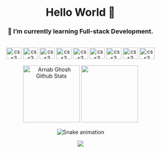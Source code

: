 <h1 align="center"> Hello World 🤘</h1>
<h3 align="center">🌱 I’m currently learning Full-stack Development.</h3>
<div align="center" style="display: inline_block"><br>
  <img align="center" alt="css3" height="30" width="40" src="https://cdn.jsdelivr.net/gh/devicons/devicon/icons/linux/linux-original.svg" />
  <img align="center" alt="css3" height="30" width="40" src="https://cdn.jsdelivr.net/gh/devicons/devicon/icons/html5/html5-original.svg" />
  <img align="center" alt="css3" height="30" width="40" src="https://cdn.jsdelivr.net/gh/devicons/devicon/icons/css3/css3-original.svg" />
  <img align="center" alt="css3" height="30" width="40" src="https://cdn.jsdelivr.net/gh/devicons/devicon/icons/javascript/javascript-original.svg" />
  <img align="center" alt="css3" height="30" width="40" src="https://cdn.jsdelivr.net/gh/devicons/devicon/icons/vuejs/vuejs-original.svg" />
  <img align="center" alt="css3" height="30" width="40" src="https://cdn.jsdelivr.net/gh/devicons/devicon/icons/php/php-original.svg" />
  <img align="center" alt="css3" height="30" width="40" src="https://cdn.jsdelivr.net/gh/devicons/devicon/icons/laravel/laravel-plain-wordmark.svg" />
  <img align="center" alt="css3" height="30" width="40" src="https://cdn.jsdelivr.net/gh/devicons/devicon/icons/c/c-original.svg">
  <img align="center" alt="css3" height="30" width="40" src="https://cdn.jsdelivr.net/gh/devicons/devicon/icons/java/java-original.svg" />
</div>
&nbsp;
<div align="center"> 
 <img height="150em" alt = "Arnab Ghosh Github Stats" src="https://github-readme-stats.vercel.app/api?username=joaoKuchnir&show_icons=true&theme=dracula&include_all_commits=true&count_private=true"/>
  <img height="150em" src="https://github-readme-stats.vercel.app/api/top-langs/?username=joaoKuchnir&layout=compact&langs_count=7&theme=dracula"/>
</div>

<div align="center">

 ![Snake animation](https://github.com/joaoKuchnir/joaoKuchnir/blob/output/github-contribution-grid-snake.svg)

</div>

<div align="center">

![](https://komarev.com/ghpvc/?username=joaoKuchnir&color=blueviolet&style=flat-square)

</div>

 
 
 
 
 
